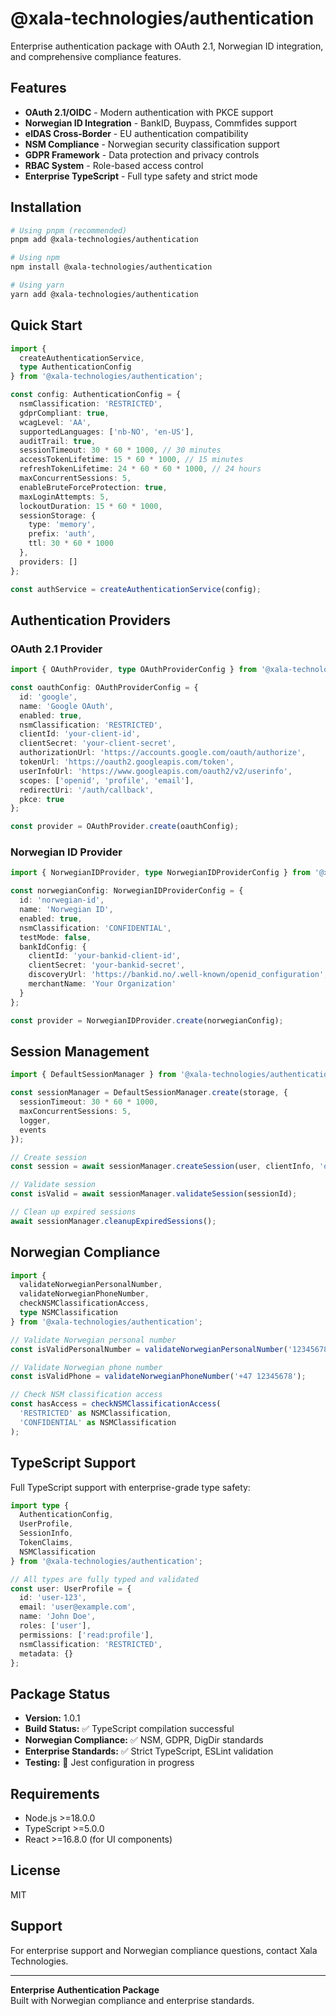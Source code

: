 # @xala-technologies/authentication

Enterprise authentication package with OAuth 2.1, Norwegian ID integration, and comprehensive compliance features.

## Features

- **OAuth 2.1/OIDC** - Modern authentication with PKCE support
- **Norwegian ID Integration** - BankID, Buypass, Commfides support
- **eIDAS Cross-Border** - EU authentication compatibility
- **NSM Compliance** - Norwegian security classification support
- **GDPR Framework** - Data protection and privacy controls
- **RBAC System** - Role-based access control
- **Enterprise TypeScript** - Full type safety and strict mode

## Installation

```bash
# Using pnpm (recommended)
pnpm add @xala-technologies/authentication

# Using npm
npm install @xala-technologies/authentication

# Using yarn
yarn add @xala-technologies/authentication
```

## Quick Start

```typescript
import { 
  createAuthenticationService,
  type AuthenticationConfig 
} from '@xala-technologies/authentication';

const config: AuthenticationConfig = {
  nsmClassification: 'RESTRICTED',
  gdprCompliant: true,
  wcagLevel: 'AA',
  supportedLanguages: ['nb-NO', 'en-US'],
  auditTrail: true,
  sessionTimeout: 30 * 60 * 1000, // 30 minutes
  accessTokenLifetime: 15 * 60 * 1000, // 15 minutes
  refreshTokenLifetime: 24 * 60 * 60 * 1000, // 24 hours
  maxConcurrentSessions: 5,
  enableBruteForceProtection: true,
  maxLoginAttempts: 5,
  lockoutDuration: 15 * 60 * 1000,
  sessionStorage: {
    type: 'memory',
    prefix: 'auth',
    ttl: 30 * 60 * 1000
  },
  providers: []
};

const authService = createAuthenticationService(config);
```

## Authentication Providers

### OAuth 2.1 Provider

```typescript
import { OAuthProvider, type OAuthProviderConfig } from '@xala-technologies/authentication';

const oauthConfig: OAuthProviderConfig = {
  id: 'google',
  name: 'Google OAuth',
  enabled: true,
  nsmClassification: 'RESTRICTED',
  clientId: 'your-client-id',
  clientSecret: 'your-client-secret',
  authorizationUrl: 'https://accounts.google.com/oauth/authorize',
  tokenUrl: 'https://oauth2.googleapis.com/token',
  userInfoUrl: 'https://www.googleapis.com/oauth2/v2/userinfo',
  scopes: ['openid', 'profile', 'email'],
  redirectUri: '/auth/callback',
  pkce: true
};

const provider = OAuthProvider.create(oauthConfig);
```

### Norwegian ID Provider

```typescript
import { NorwegianIDProvider, type NorwegianIDProviderConfig } from '@xala-technologies/authentication';

const norwegianConfig: NorwegianIDProviderConfig = {
  id: 'norwegian-id',
  name: 'Norwegian ID',
  enabled: true,
  nsmClassification: 'CONFIDENTIAL',
  testMode: false,
  bankIdConfig: {
    clientId: 'your-bankid-client-id',
    clientSecret: 'your-bankid-secret',
    discoveryUrl: 'https://bankid.no/.well-known/openid_configuration',
    merchantName: 'Your Organization'
  }
};

const provider = NorwegianIDProvider.create(norwegianConfig);
```

## Session Management

```typescript
import { DefaultSessionManager } from '@xala-technologies/authentication';

const sessionManager = DefaultSessionManager.create(storage, {
  sessionTimeout: 30 * 60 * 1000,
  maxConcurrentSessions: 5,
  logger,
  events
});

// Create session
const session = await sessionManager.createSession(user, clientInfo, 'oauth');

// Validate session
const isValid = await sessionManager.validateSession(sessionId);

// Clean up expired sessions
await sessionManager.cleanupExpiredSessions();
```

## Norwegian Compliance

```typescript
import { 
  validateNorwegianPersonalNumber,
  validateNorwegianPhoneNumber,
  checkNSMClassificationAccess,
  type NSMClassification 
} from '@xala-technologies/authentication';

// Validate Norwegian personal number
const isValidPersonalNumber = validateNorwegianPersonalNumber('12345678901');

// Validate Norwegian phone number
const isValidPhone = validateNorwegianPhoneNumber('+47 12345678');

// Check NSM classification access
const hasAccess = checkNSMClassificationAccess(
  'RESTRICTED' as NSMClassification,
  'CONFIDENTIAL' as NSMClassification
);
```

## TypeScript Support

Full TypeScript support with enterprise-grade type safety:

```typescript
import type {
  AuthenticationConfig,
  UserProfile,
  SessionInfo,
  TokenClaims,
  NSMClassification
} from '@xala-technologies/authentication';

// All types are fully typed and validated
const user: UserProfile = {
  id: 'user-123',
  email: 'user@example.com',
  name: 'John Doe',
  roles: ['user'],
  permissions: ['read:profile'],
  nsmClassification: 'RESTRICTED',
  metadata: {}
};
```

## Package Status

- **Version:** 1.0.1
- **Build Status:** ✅ TypeScript compilation successful
- **Norwegian Compliance:** ✅ NSM, GDPR, DigDir standards
- **Enterprise Standards:** ✅ Strict TypeScript, ESLint validation
- **Testing:** 🔄 Jest configuration in progress

## Requirements

- Node.js >=18.0.0
- TypeScript >=5.0.0
- React >=16.8.0 (for UI components)

## License

MIT

## Support

For enterprise support and Norwegian compliance questions, contact Xala Technologies.

---

**Enterprise Authentication Package**  
Built with Norwegian compliance and enterprise standards.
